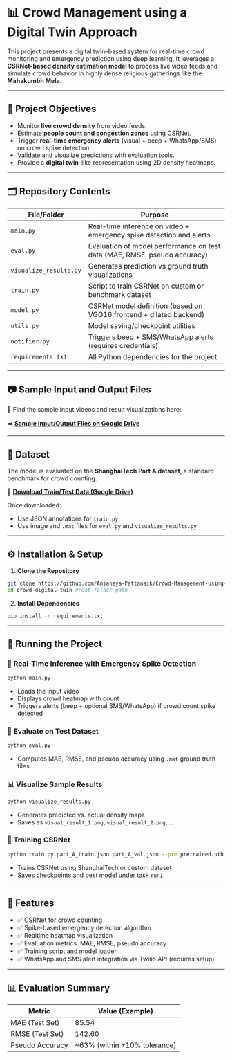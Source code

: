 
# 📊 Crowd Management using a Digital Twin Approach

This project presents a digital twin–based system for real-time crowd monitoring and emergency prediction using deep learning. It leverages a **CSRNet-based density estimation model** to process live video feeds and simulate crowd behavior in highly dense religious gatherings like the **Mahakumbh Mela**.

---

## 🧠 Project Objectives

- Monitor **live crowd density** from video feeds.
- Estimate **people count and congestion zones** using CSRNet.
- Trigger **real-time emergency alerts** (visual + beep + WhatsApp/SMS) on crowd spike detection.
- Validate and visualize predictions with evaluation tools.
- Provide a **digital twin**–like representation using 2D density heatmaps.

---

## 🗂️ Repository Contents

| File/Folder           | Purpose |
|-----------------------|---------|
| `main.py`             | Real-time inference on video + emergency spike detection and alerts |
| `eval.py`             | Evaluation of model performance on test data (MAE, RMSE, pseudo accuracy) |
| `visualize_results.py`| Generates prediction vs ground truth visualizations |
| `train.py`            | Script to train CSRNet on custom or benchmark dataset |
| `model.py`            | CSRNet model definition (based on VGG16 frontend + dilated backend) |
| `utils.py`            | Model saving/checkpoint utilities |
| `notifier.py`         | Triggers beep + SMS/WhatsApp alerts (requires credentials) |
| `requirements.txt`    | All Python dependencies for the project |

---

## 📷 Sample Input and Output Files

📁 Find the sample input videos and result visualizations here:

➡️ **[Sample Input/Output Files on Google Drive](https://drive.google.com/drive/folders/1M-Z79b7fjOM091HWcF5rcXDAj1osWAXv?usp=sharing)**

---

## 📁 Dataset

The model is evaluated on the **ShanghaiTech Part A dataset**, a standard benchmark for crowd counting.

🔗 **[Download Train/Test Data (Google Drive)](https://drive.google.com/file/d/16dhJn7k4FWVwByRsQAEpl9lwjuV03jVI/view)**

Once downloaded:
- Use JSON annotations for `train.py`
- Use image and `.mat` files for `eval.py` and `visualize_results.py`

---

## ⚙️ Installation & Setup

1. **Clone the Repository**
```bash
git clone https://github.com/Anjaneya-Pattanaik/Crowd-Management-using-a-Digital-Twin-Approach.git
cd crowd-digital-twin #root folder path
```

2. **Install Dependencies**
```bash
pip install -r requirements.txt
```

---

## 🚀 Running the Project

### 🔎 Real-Time Inference with Emergency Spike Detection
```bash
python main.py
```

- Loads the input video
- Displays crowd heatmap with count
- Triggers alerts (beep + optional SMS/WhatsApp) if crowd count spike detected

### 🧪 Evaluate on Test Dataset
```bash
python eval.py
```

- Computes MAE, RMSE, and pseudo accuracy using `.mat` ground truth files

### 📊 Visualize Sample Results
```bash
python visualize_results.py
```

- Generates predicted vs. actual density maps
- Saves as `visual_result_1.png`, `visual_result_2.png`, ...

### 🧠 Training CSRNet
```bash
python train.py part_A_train.json part_A_val.json --pre pretrained.pth 0 run1
```

- Trains CSRNet using ShanghaiTech or custom dataset
- Saves checkpoints and best model under task `run1`

---

## 📌 Features

- ✅ CSRNet for crowd counting
- ✅ Spike-based emergency detection algorithm
- ✅ Realtime heatmap visualization
- ✅ Evaluation metrics: MAE, RMSE, pseudo accuracy
- ✅ Training script and model loader
- ✅ WhatsApp and SMS alert integration via Twilio API (requires setup)

---

## 📊 Evaluation Summary

| Metric          | Value (Example) |
|------------------|----------------|
| MAE (Test Set)   | 85.54          |
| RMSE (Test Set)  | 142.60         |
| Pseudo Accuracy  | ~63% (within ±10% tolerance) |
